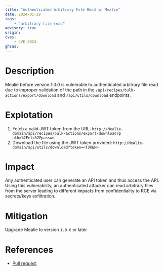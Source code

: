 ```yaml
---
title: "Authenticated Arbitrary File Read in Mealie"
date: 2024-01-29
tags:
	- "arbitrary file read"
advisory: true
origin:
cves: 
	- CVE-2024-
ghsas:
---
```

# Description
Mealie before version 1.0.0 is vulnerable to authenticated arbitrary file read due to improper validation of the path in the `/api/recipes/bulk-actions/export/download` and `/api/utils/download` endpoints.

# Explotation
1. Fetch a valid JWT token from the URL:
`http://Mealie-domain/api/recipes/bulk-actions/export/download?p
ath=%2Fetc%2Fpasswd`
2. Download the file using the JWT token provided:
`http://Mealie-domain/api/utils/download?token=<TOKEN>`

# Impact
Any authenticated user can generate an API token and thus access the API. Using this
vulnerability, an authenticated attacker can read arbitrary files from the server leading to
different impacts from confidentiality to RCE via secrets/keys exfiltration.

# Mitigation
Upgrade Mealie to version `1.0.0` or later

# References
* [Pull request](https://github.com/mealie-recipes/mealie/pull/2867)